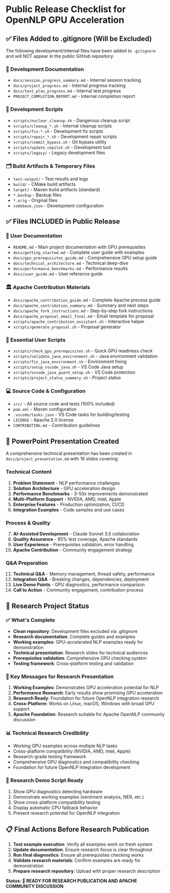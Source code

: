 # Public Release Checklist for OpenNLP GPU Acceleration

## ✅ Files Added to .gitignore (Will be Excluded)

The following development/internal files have been added to `.gitignore` and will NOT appear in the public GitHub repository:

### 📁 Development Documentation
- `docs/session_progress_summary.md` - Internal session tracking
- `docs/project_progress.md` - Internal progress tracking  
- `docs/test_plan_progress.md` - Internal test progress
- `PROJECT_COMPLETION_REPORT.md` - Internal completion report

### 🔧 Development Scripts
- `scripts/nuclear_cleanup.sh` - Dangerous cleanup script
- `scripts/cleanup_*.sh` - Internal cleanup scripts
- `scripts/fix-*.sh` - Development fix scripts
- `scripts/repair_*.sh` - Development repair scripts
- `scripts/commit_bypass.sh` - Git bypass utility
- `scripts/update_copilot.sh` - Development tool
- `scripts/legacy/` - Legacy development files

### 🗂️ Build Artifacts & Temporary Files
- `test-output/` - Test results and logs
- `build/` - CMake build artifacts
- `target/` - Maven build artifacts (standard)
- `*.backup` - Backup files
- `*.orig` - Original files
- `codebase.json` - Development configuration

## ✅ Files INCLUDED in Public Release

### 📖 User Documentation
- `README.md` - Main project documentation with GPU prerequisites
- `docs/getting_started.md` - Complete user guide with examples
- `docs/gpu_prerequisites_guide.md` - Comprehensive GPU setup guide
- `docs/technical_architecture.md` - Technical deep-dive
- `docs/performance_benchmarks.md` - Performance results
- `docs/user_guide.md` - User reference guide

### 🏛️ Apache Contribution Materials
- `docs/apache_contribution_guide.md` - Complete Apache process guide
- `docs/apache_contribution_summary.md` - Summary and next steps
- `docs/apache_fork_instructions.md` - Step-by-step fork instructions
- `docs/apache_proposal_email_final.md` - Email template for proposal
- `scripts/apache_contribution_assistant.sh` - Interactive helper
- `scripts/generate_proposal.sh` - Proposal generator

### 🔧 Essential User Scripts
- `scripts/check_gpu_prerequisites.sh` - Quick GPU readiness check
- `scripts/validate_java_environment.sh` - Java environment validation
- `scripts/fix_java_environment.sh` - Environment fixing
- `scripts/setup_vscode_java.sh` - VS Code Java setup
- `scripts/vscode_java_guard_setup.sh` - VS Code protection
- `scripts/project_status_summary.sh` - Project status

### 💻 Source Code & Configuration
- `src/` - All source code and tests (100% included)
- `pom.xml` - Maven configuration
- `.vscode/tasks.json` - VS Code tasks for building/testing
- `LICENSE` - Apache 2.0 license
- `CONTRIBUTING.md` - Contribution guidelines

## 🎯 PowerPoint Presentation Created

A comprehensive technical presentation has been created in `docs/project_presentation.md` with 16 slides covering:

### Technical Content
1. **Problem Statement** - NLP performance challenges
2. **Solution Architecture** - GPU acceleration design
3. **Performance Benchmarks** - 3-50x improvements demonstrated
4. **Multi-Platform Support** - NVIDIA, AMD, Intel, Apple
5. **Enterprise Features** - Production optimization, CI/CD
6. **Integration Examples** - Code samples and use cases

### Process & Quality
7. **AI-Assisted Development** - Claude Sonnet 3.5 collaboration
8. **Quality Assurance** - 95% test coverage, Apache standards
9. **User Experience** - Prerequisites validation, error handling
10. **Apache Contribution** - Community engagement strategy

### Q&A Preparation
11. **Technical Q&A** - Memory management, thread safety, performance
12. **Integration Q&A** - Breaking changes, dependencies, deployment
13. **Live Demo Points** - GPU diagnostics, performance comparison
14. **Call to Action** - Community engagement, contribution process

## 🚀 Research Project Status

### ✅ What's Complete
- **Clean repository**: Development files excluded via .gitignore
- **Research documentation**: Complete guides and examples
- **Working examples**: GPU-accelerated NLP examples ready for demonstration
- **Technical presentation**: Research slides for technical audiences
- **Prerequisites validation**: Comprehensive GPU checking system
- **Testing framework**: Cross-platform testing and validation

### 🎯 Key Messages for Research Presentation
1. **Working Examples**: Demonstrates GPU acceleration potential for NLP
2. **Performance Research**: Early results show promising GPU acceleration
3. **Research Ready**: Foundation for future OpenNLP integration research
4. **Cross-Platform**: Works on Linux, macOS, Windows with broad GPU support
5. **Apache Foundation**: Research suitable for Apache OpenNLP community discussion

### 📊 Technical Research Credibility
- Working GPU examples across multiple NLP tasks
- Cross-platform compatibility (NVIDIA, AMD, Intel, Apple)
- Research-grade testing framework
- Comprehensive GPU diagnostics and compatibility checking
- Foundation for future OpenNLP integration development

### 🎤 Research Demo Script Ready
1. Show GPU diagnostics detecting hardware
2. Demonstrate working examples (sentiment analysis, NER, etc.)
3. Show cross-platform compatibility testing
4. Display automatic CPU fallback behavior
5. Present research potential for OpenNLP integration

## 📋 Final Actions Before Research Publication

1. **Test example execution**: Verify all examples work on fresh system
2. **Update documentation**: Ensure research focus is clear throughout
3. **Run final diagnostics**: Ensure all prerequisites checking works
4. **Validate research materials**: Confirm examples are ready for demonstration
5. **Prepare research repository**: Upload with proper research description

**Status: 🎉 READY FOR RESEARCH PUBLICATION AND APACHE COMMUNITY DISCUSSION**
